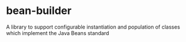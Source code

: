 bean-builder
============

A library to support configurable instantiation and population of classes which implement the Java Beans standard
